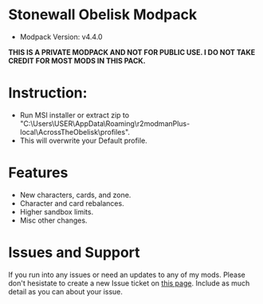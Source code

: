 # Stonewall Obelisk Modpack

- Modpack Version: v4.4.0

**THIS IS A PRIVATE MODPACK AND NOT FOR PUBLIC USE. I DO NOT TAKE CREDIT FOR MOST MODS IN THIS PACK.**

# Instruction:
- Run MSI installer or extract zip to "C:\Users\USER\AppData\Roaming\r2modmanPlus-local\AcrossTheObelisk\profiles".
- This will overwrite your Default profile.

# Features
- New characters, cards, and zone.
- Character and card rebalances.
- Higher sandbox limits.
- Misc other changes.

# Issues and Support

If you run into any issues or need an updates to any of my mods. Please don't hesistate to create a new Issue ticket on [this page](https://github.com/Stonewallx/Stone-SWObelisk-Modpack/issues). Include as much detail as you can about your issue.
